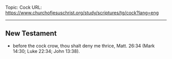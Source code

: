Topic: Cock
URL: https://www.churchofjesuschrist.org/study/scriptures/tg/cock?lang=eng

---

## New Testament

- before the cock crow, thou shalt deny me thrice, Matt. 26:34 (Mark 14:30; Luke 22:34; John 13:38).

